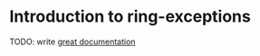 # Introduction to ring-exceptions

TODO: write [great documentation](http://jacobian.org/writing/what-to-write/)
